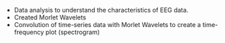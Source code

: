 - Data analysis to understand the characteristics of EEG data.
- Created Morlet Wavelets
- Convolution of time-series data with Morlet Wavelets to create a time-frequency plot (spectrogram)
